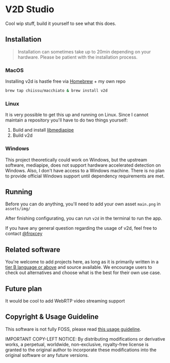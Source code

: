 # V2D Studio

Cool wip stuff, build it yourself to see what this does.

## Installation

> Installation can sometimes take up to 20min depending on your hardware. Please be patient with the installation process.

### MacOS

Installing v2d is hastle free via [Homebrew](https://brew.sh) + my own repo

```sh
brew tap chiissu/macchiato & brew install v2d
```

### Linux

It is very possible to get this up and running on Linux. Since I cannot maintain a repository you'll have to do two things yourself:

1. Build and install [libmediapipe](https://github.com/froxcey/libmediapipe)
2. Build v2d

### Windows

This project theoretically could work on Windows, but the upstream software, mediapipe, does not support hardware accelerated detection on Windows. Also, I don't have access to a Windows machine. There is no plan to provide official Windows support until dependency requirements are met.

## Running

Before you can do anything, you'll need to add your own asset `main.png` in `assets/img/`

After finishing configurating, you can run `v2d` in the terminal to run the app.

If you have any general question regarding the usage of v2d, feel free to contact [@froxcey](https://github.com/froxcey)

## Related software

You're welcome to add projects here, as long as it is primarily written in a [tier B language or above](https://github.com/Froxcey/Froxcey/blob/main/lang_tier.md) and source available. We encourage users to check out alternatives and choose what is the best for their own use case.

## Future plan

It would be cool to add WebRTP video streaming support

## Copyright & Usage Guideline

This software is not fully FOSS, please read [this usage guideline](./src/utils/guideline.txt).

IMPORTANT COPY-LEFT NOTICE: By distributing modifications or derivative works, a perpetual, worldwide, non-exclusive, royalty-free license is granted to the original author to incorporate these modifications into the original software or any future versions.
